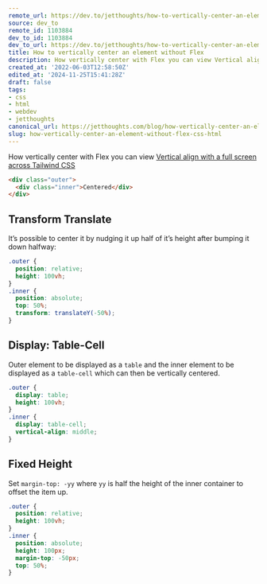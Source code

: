 ```yaml
---
remote_url: https://dev.to/jetthoughts/how-to-vertically-center-an-element-without-flex-4apn
source: dev_to
remote_id: 1103884
dev_to_id: 1103884
dev_to_url: https://dev.to/jetthoughts/how-to-vertically-center-an-element-without-flex-4apn
title: How to vertically center an element without Flex
description: How vertically center with Flex you can view Vertical align with a full screen across Tailwind...
created_at: '2022-06-03T12:58:50Z'
edited_at: '2024-11-25T15:41:28Z'
draft: false
tags:
- css
- html
- webdev
- jetthoughts
canonical_url: https://jetthoughts.com/blog/how-vertically-center-an-element-without-flex-css-html/
slug: how-vertically-center-an-element-without-flex-css-html
---
```

How vertically center with Flex you can view [Vertical align with a full screen across Tailwind CSS](https://jtway.co/vertical-align-with-a-full-screen-across-tailwind-css-5c6ad91c3e4f)
```html
<div class="outer">
  <div class="inner">Centered</div>
</div>
```

## Transform Translate
It’s possible to center it by nudging it up half of it’s height after bumping it down halfway:

```css
.outer {
  position: relative;
  height: 100vh;
}
.inner {
  position: absolute;
  top: 50%;
  transform: translateY(-50%);
}
```

## Display: Table-Cell
Outer element to be displayed as a `table` and the inner element to be displayed as a `table-cell` which can then be vertically centered.

```css
.outer {
  display: table;
  height: 100vh;
}
.inner {
  display: table-cell;
  vertical-align: middle;
}
```

## Fixed Height
Set `margin-top: -yy` where `yy` is half the height of the inner container to offset the item up.
```css
.outer {
  position: relative;
  height: 100vh;
}
.inner {
  position: absolute;
  height: 100px;
  margin-top: -50px;
  top: 50%;
}
```